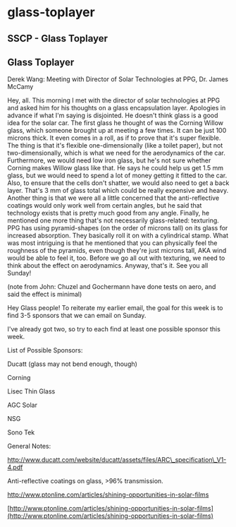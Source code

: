 # glass-toplayer

## SSCP - Glass Toplayer

## Glass Toplayer

Derek Wang: Meeting with Director of Solar Technologies at PPG, Dr. James McCamy

Hey, all. This morning I met with the director of solar technologies at PPG and asked him for his thoughts on a glass encapsulation layer. Apologies in advance if what I'm saying is disjointed. He doesn't think glass is a good idea for the solar car. The first glass he thought of was the Corning Willow glass, which someone brought up at meeting a few times. It can be just 100 microns thick. It even comes in a roll, as if to prove that it's super flexible. The thing is that it's flexible one-dimensionally (like a toilet paper), but not two-dimensionally, which is what we need for the aerodynamics of the car. Furthermore, we would need low iron glass, but he's not sure whether Corning makes Willow glass like that. He says he could help us get 1.5 mm glass, but we would need to spend a lot of money getting it fitted to the car. Also, to ensure that the cells don't shatter, we would also need to get a back layer. That's 3 mm of glass total which could be really expensive and heavy. Another thing is that we were all a little concerned that the anti-reflective coatings would only work well from certain angles, but he said that technology exists that is pretty much good from any angle. Finally, he mentioned one more thing that's not necessarily glass-related: texturing. PPG has using pyramid-shapes (on the order of microns tall) on its glass for increased absorption. They basically roll it on with a cylindrical stamp. What was most intriguing is that he mentioned that you can physically feel the roughness of the pyramids, even though they're just microns tall, AKA wind would be able to feel it, too. Before we go all out with texturing, we need to think about the effect on aerodynamics. Anyway, that's it. See you all Sunday!

(note from John: Chuzel and Gochermann have done tests on aero, and said the effect is minimal)

Hey Glass people! To reiterate my earlier email, the goal for this week is to find 3-5 sponsors that we can email on Sunday.&#x20;

I've already got two, so try to each find at least one possible sponsor this week.&#x20;

List of Possible Sponsors:

Ducatt (glass may not bend enough, though)

Corning

Lisec Thin Glass

AGC Solar

NSG

Sono Tek

General Notes:

http://www.ducatt.com/website/ducatt/assets/files/ARC\_specification\_V1-4.pdf

Anti-reflective coatings on glass, >96% transmission.&#x20;

http://www.ptonline.com/articles/shining-opportunities-in-solar-films

[http://www.ptonline.com/articles/shining-opportunities-in-solar-films](http://www.ptonline.com/articles/shining-opportunities-in-solar-films)
